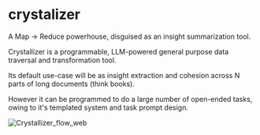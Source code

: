 # crystalizer
A Map -> Reduce powerhouse,
disguised as an insight summarization tool.

Crystallizer is a programmable, LLM-powered
general purpose data traversal and transformation tool.

Its default use-case will be as insight extraction
and cohesion across N parts of long documents (think books).

However it can be programmed to do a large number
of open-ended tasks, owing to it's templated
system and task prompt design.

![Crystallizer_flow_web](https://github.com/user-attachments/assets/97a45b90-0481-4401-8c95-dd953e66007e)
